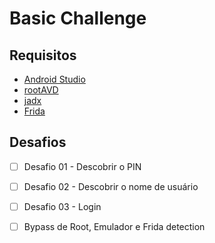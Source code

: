 # Basic Challenge

## Requisitos

- [Android Studio](https://developer.android.com/studio/install?hl=pt-br)
- [rootAVD](https://github.com/newbit1/rootAVD)
- [jadx](https://github.com/skylot/jadx)
- [Frida](https://frida.re/docs/installation/)

## Desafios

- [ ] Desafio 01 - Descobrir o PIN
- [ ] Desafio 02 - Descobrir o nome de usuário
- [ ] Desafio 03 - Login
- [ ] Bypass de Root, Emulador e Frida detection

